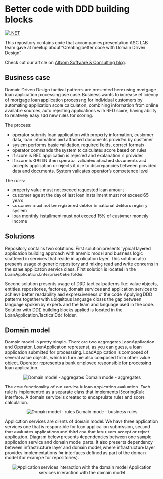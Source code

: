 # Better code with DDD building blocks

[![.NET](https://github.com/asc-lab/better-code-with-ddd/actions/workflows/dotnet.yml/badge.svg)](https://github.com/asc-lab/better-code-with-ddd/actions/workflows/dotnet.yml)

This repository contains code that accompanies presentation ASC LAB team gave at meetup about “Creating better code with Domain Driven Design”.

Check out our article on [Altkom Software & Consulting blog](https://www.altkomsoftware.com/blog/better-code-using-domain-driven-design/).

## Business case

Domain Driven Design tactical patterns are presented here using mortgage loan application processing use case.  Business wants to increase efficiency of mortgage loan application processing for individual customers by: automating application score calculation, combining information from online available sources, auto rejecting applications with RED score, having ability to relatively easy add new rules for scoring.

The process: 
* operator submits loan application with property information, customer data, loan information and attached documents provided by customer
* system performs basic validation, required fields, correct formats
* operator commands the system to calculates score based on rules
* if score is RED application is rejected and explanation is provided
* if score is GREEN then operator validates attached documents and accepts application or rejects it due to discrepancies between provided data and documents. System validates operator’s competence level

The rules:
* property value must not exceed requested loan amount
* customer age at the day of last loan installment must not exceed 65 years
* customer must not be registered debtor in national debtors registry system
* loan monthly installment must not exceed 15% of customer monthly income


## Solutions

Repository contains two solutions. First solution presents typical layered application building approach with anemic model and business logic scattered in services that reside in application layer. This solution also presents usage of generic repository and mixing read and write concerns in the same application service class. First solution is located in the LoanApplication.EnterpriseCake folder.

Second solution presents usage of DDD tactical patterns like: value objects, entities, repositories, factories, domain services and application services to achieve better readability and expressiveness of the code. Applying DDD patterns together with ubiquitous language closes the gap between language spoken by experts and the team and language used in the code.
Solution with DDD building blocks applied is located in the LoanApplication.TacticalDdd folder.


## Domain model
Domain model is pretty simple. There are two aggregates LoanApplication and Operator. LoanApplication represenst, as you can guess, a loan application submitted for processsing.
LoadApplication is composed of several value objects, which in turn are also composed from other value object.
Operator represents a bank employee responsible for processing loan application.

<center>

![Domain model - aggregates](https://raw.githubusercontent.com/asc-lab/better-code-with-ddd/ef_core/LoanApplication.TacticalDdd/Docs/class_model_aggregates.png)
Domain mode - aggregates

</center>


The core functionality of our service is loan application evaluation. Each rule is implemented as a separate class that implements IScoringRule interface. A domain service is created to encapsulate rules and score calculation.

<center>

![Domain model - rules](https://github.com/asc-lab/better-code-with-ddd/blob/ef_core/LoanApplication.TacticalDdd/Docs/class_model_scoring_rules.png?raw=true)
Domain mode - business rules

</center>

Application services are clients of domain model. We have three application services one that is responsible for loan application submission, second that evaluates applications and third one that lets users accept or reject application.
Diagram below presents dependencies between one sample application service and domain model parts. It also presents dependency between infrastructure layer and domain model, where infrastructure layer provides implementations for interfaces defined as part of the domain model (for example for repositories).  


<center>

![Application services interaction with the domain model](https://github.com/asc-lab/better-code-with-ddd/blob/ef_core/LoanApplication.TacticalDdd/Docs/class_model_decision_services.png?raw=true)
Application services interaction with the domain model

</center>
